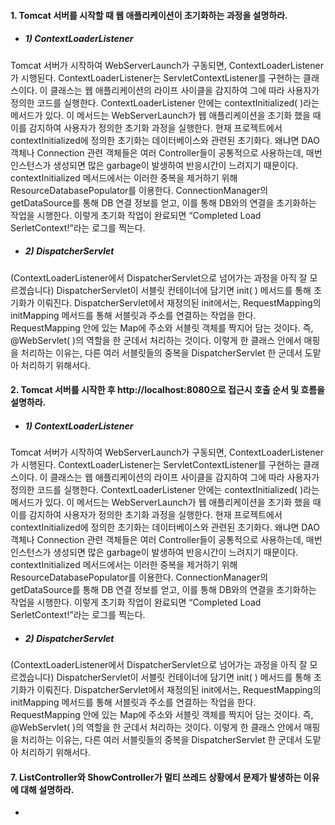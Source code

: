 #### 1. Tomcat 서버를 시작할 때 웹 애플리케이션이 초기화하는 과정을 설명하라.
* ##### 1) ContextLoaderListener
Tomcat 서버가 시작하여 WebServerLaunch가 구동되면, ContextLoaderListener가 시행된다.
ContextLoaderListener는 ServletContextListener를 구현하는 클래스이다. 이 클래스는 웹 애플리케이션의 라이프 사이클을 감지하여 그에 따라 사용자가 정의한 코드를 실행한다. ContextLoaderListener 안에는 contextInitialized( )라는 메서드가 있다. 이 메서드는 WebServerLaunch가 웹 애플리케이션을 초기화 했을 때 이를 감지하여 사용자가 정의한 초기화 과정을 실행한다. 현재 프로젝트에서 contextInitialized에 정의한 초기화는 데이터베이스와 관련된 초기화다. 왜냐면 DAO 객체나 Connection 관련 객체들은 여러 Controller들이 공통적으로 사용하는데, 매번 인스턴스가 생성되면 많은 garbage이 발생하여 반응시간이 느려지기 때문이다. contextInitialized 메서드에서는 이러한 중복을 제거하기 위해 ResourceDatabasePopulator를 이용한다. ConnectionManager의 getDataSource를 통해 DB 연결 정보를 얻고, 이를 통해 DB와의 연결을 초기화하는 작업을 시행한다. 이렇게 초기화 작업이 완료되면 “Completed Load SerletContext!”라는 로그를 찍는다.

* ##### 2) DispatcherServlet
(ContextLoaderListener에서 DispatcherServlet으로 넘어가는 과정을 아직 잘 모르겠습니다) DispatcherServlet이 서블릿 컨테이너에 담기면 init( ) 메서드를 통해 초기화가 이뤄진다. DispatcherServlet에서 재정의된 init에서는, RequestMapping의 initMapping 메서드를 통해 서블릿과 주소를 연결하는 작업을 한다. RequestMapping 안에 있는 Map에 주소와 서블릿 객체를 짝지어 담는 것이다. 즉, @WebServlet( )의 역할을 한 군데서 처리하는 것이다. 이렇게 한 클래스 안에서 매핑을 처리하는 이유는, 다른 여러 서블릿들의 중복을 DispatcherServlet 한 군데서 도맡아 처리하기 위해서다.


#### 2. Tomcat 서버를 시작한 후 http://localhost:8080으로 접근시 호출 순서 및 흐름을 설명하라.
* ##### 1) ContextLoaderListener
Tomcat 서버가 시작하여 WebServerLaunch가 구동되면, ContextLoaderListener가 시행된다.
ContextLoaderListener는 ServletContextListener를 구현하는 클래스이다. 이 클래스는 웹 애플리케이션의 라이프 사이클을 감지하여 그에 따라 사용자가 정의한 코드를 실행한다. ContextLoaderListener 안에는 contextInitialized( )라는 메서드가 있다. 이 메서드는 WebServerLaunch가 웹 애플리케이션을 초기화 했을 때 이를 감지하여 사용자가 정의한 초기화 과정을 실행한다. 현재 프로젝트에서 contextInitialized에 정의한 초기화는 데이터베이스와 관련된 초기화다. 왜냐면 DAO 객체나 Connection 관련 객체들은 여러 Controller들이 공통적으로 사용하는데, 매번 인스턴스가 생성되면 많은 garbage이 발생하여 반응시간이 느려지기 때문이다. contextInitialized 메서드에서는 이러한 중복을 제거하기 위해 ResourceDatabasePopulator를 이용한다. ConnectionManager의 getDataSource를 통해 DB 연결 정보를 얻고, 이를 통해 DB와의 연결을 초기화하는 작업을 시행한다. 이렇게 초기화 작업이 완료되면 “Completed Load SerletContext!”라는 로그를 찍는다.

* ##### 2) DispatcherServlet
(ContextLoaderListener에서 DispatcherServlet으로 넘어가는 과정을 아직 잘 모르겠습니다) DispatcherServlet이 서블릿 컨테이너에 담기면 init( ) 메서드를 통해 초기화가 이뤄진다. DispatcherServlet에서 재정의된 init에서는, RequestMapping의 initMapping 메서드를 통해 서블릿과 주소를 연결하는 작업을 한다. RequestMapping 안에 있는 Map에 주소와 서블릿 객체를 짝지어 담는 것이다. 즉, @WebServlet( )의 역할을 한 군데서 처리하는 것이다. 이렇게 한 클래스 안에서 매핑을 처리하는 이유는, 다른 여러 서블릿들의 중복을 DispatcherServlet 한 군데서 도맡아 처리하기 위해서다.

#### 7. ListController와 ShowController가 멀티 쓰레드 상황에서 문제가 발생하는 이유에 대해 설명하라.
* 

